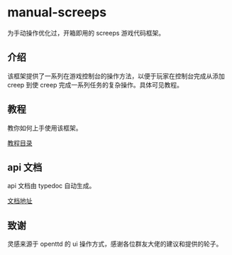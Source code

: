 # manual-screeps

为手动操作优化过，开箱即用的 screeps 游戏代码框架。

## 介绍

该框架提供了一系列在游戏控制台的操作方法，以便于玩家在控制台完成从添加 creep 到使 creep 完成一系列任务的复杂操作。具体可见教程。

## 教程

教你如何上手使用该框架。

[教程目录](tutorial/index.md)

## api 文档

api 文档由 typedoc 自动生成。

[文档地址](https://ureimu.github.io/manual-screeps/)

## 致谢

灵感来源于 openttd 的 ui 操作方式，感谢各位群友大佬的建议和提供的轮子。
